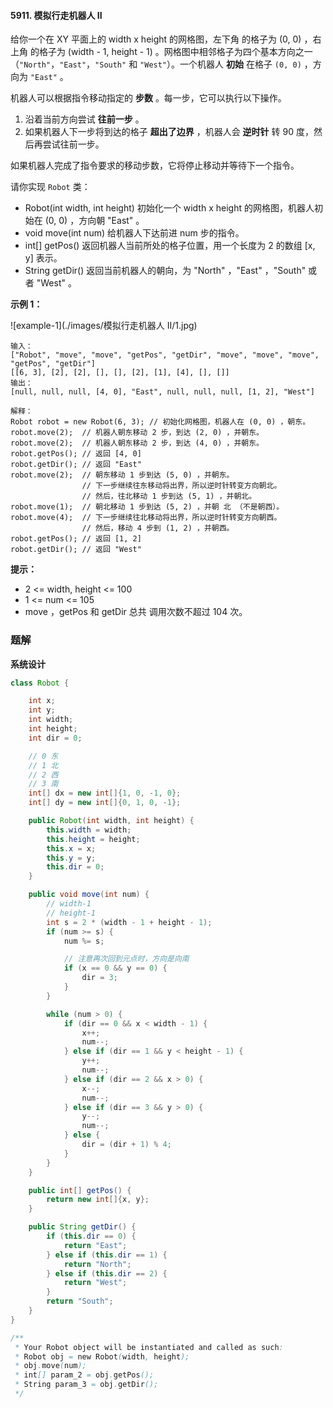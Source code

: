 #### 5911. 模拟行走机器人 II

给你一个在 XY 平面上的 width x height 的网格图，左下角 的格子为 (0, 0) ，右上角 的格子为 (width - 1, height - 1) 。网格图中相邻格子为四个基本方向之一（`"North"`，`"East"`，`"South"` 和 `"West"`）。一个机器人 **初始** 在格子 `(0, 0)` ，方向为 `"East"` 。

机器人可以根据指令移动指定的 **步数** 。每一步，它可以执行以下操作。

1. 沿着当前方向尝试 **往前一步** 。
2. 如果机器人下一步将到达的格子 **超出了边界** ，机器人会 **逆时针** 转 90 度，然后再尝试往前一步。

如果机器人完成了指令要求的移动步数，它将停止移动并等待下一个指令。

请你实现 `Robot` 类：

* Robot(int width, int height) 初始化一个 width x height 的网格图，机器人初始在 (0, 0) ，方向朝 "East" 。
* void move(int num) 给机器人下达前进 num 步的指令。
* int[] getPos() 返回机器人当前所处的格子位置，用一个长度为 2 的数组 [x, y] 表示。
* String getDir() 返回当前机器人的朝向，为 "North" ，"East" ，"South" 或者 "West" 。

**示例 1：**

![example-1](./images/模拟行走机器人 II/1.jpg)

```shell
输入：
["Robot", "move", "move", "getPos", "getDir", "move", "move", "move", "getPos", "getDir"]
[[6, 3], [2], [2], [], [], [2], [1], [4], [], []]
输出：
[null, null, null, [4, 0], "East", null, null, null, [1, 2], "West"]

解释：
Robot robot = new Robot(6, 3); // 初始化网格图，机器人在 (0, 0) ，朝东。
robot.move(2);  // 机器人朝东移动 2 步，到达 (2, 0) ，并朝东。
robot.move(2);  // 机器人朝东移动 2 步，到达 (4, 0) ，并朝东。
robot.getPos(); // 返回 [4, 0]
robot.getDir(); // 返回 "East"
robot.move(2);  // 朝东移动 1 步到达 (5, 0) ，并朝东。
                // 下一步继续往东移动将出界，所以逆时针转变方向朝北。
                // 然后，往北移动 1 步到达 (5, 1) ，并朝北。
robot.move(1);  // 朝北移动 1 步到达 (5, 2) ，并朝 北 （不是朝西）。
robot.move(4);  // 下一步继续往北移动将出界，所以逆时针转变方向朝西。
                // 然后，移动 4 步到 (1, 2) ，并朝西。
robot.getPos(); // 返回 [1, 2]
robot.getDir(); // 返回 "West"
```

**提示：**

* 2 <= width, height <= 100
* 1 <= num <= 105
* move ，getPos 和 getDir 总共 调用次数不超过 104 次。

### 题解

**系统设计**

```java
class Robot {

    int x;
    int y;
    int width;
    int height;
    int dir = 0;

    // 0 东
    // 1 北
    // 2 西
    // 3 南
    int[] dx = new int[]{1, 0, -1, 0};
    int[] dy = new int[]{0, 1, 0, -1};

    public Robot(int width, int height) {
        this.width = width;
        this.height = height;
        this.x = x;
        this.y = y;
        this.dir = 0;
    }

    public void move(int num) {
        // width-1
        // height-1
        int s = 2 * (width - 1 + height - 1);
        if (num >= s) {
            num %= s;

            // 注意再次回到元点时，方向是向南
            if (x == 0 && y == 0) {
                dir = 3;
            }
        }

        while (num > 0) {
            if (dir == 0 && x < width - 1) {
                x++;
                num--;
            } else if (dir == 1 && y < height - 1) {
                y++;
                num--;
            } else if (dir == 2 && x > 0) {
                x--;
                num--;
            } else if (dir == 3 && y > 0) {
                y--;
                num--;
            } else {
                dir = (dir + 1) % 4;
            }
        }
    }

    public int[] getPos() {
        return new int[]{x, y};
    }

    public String getDir() {
        if (this.dir == 0) {
            return "East";
        } else if (this.dir == 1) {
            return "North";
        } else if (this.dir == 2) {
            return "West";
        }
        return "South";
    }
}

/**
 * Your Robot object will be instantiated and called as such:
 * Robot obj = new Robot(width, height);
 * obj.move(num);
 * int[] param_2 = obj.getPos();
 * String param_3 = obj.getDir();
 */
```


